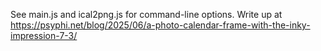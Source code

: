 See main.js and ical2png.js for command-line options.
Write up at https://psyphi.net/blog/2025/06/a-photo-calendar-frame-with-the-inky-impression-7-3/

